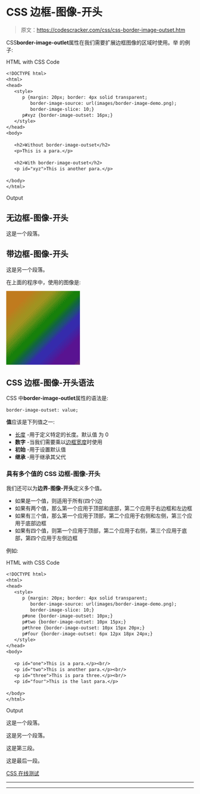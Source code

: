 # CSS 边框-图像-开头

> 原文：<https://codescracker.com/css/css-border-image-outset.htm>

CSS**border-image-outlet**属性在我们需要扩展边框图像的区域时使用。举 的例子:

HTML with CSS Code

```
<!DOCTYPE html>
<html>
<head>
   <style>
      p {margin: 20px; border: 4px solid transparent;
         border-image-source: url(images/border-image-demo.png);
         border-image-slice: 10;}
      p#xyz {border-image-outset: 16px;}
   </style>
</head>
<body>

   <h2>Without border-image-outset</h2>
   <p>This is a para.</p>

   <h2>With border-image-outset</h2>
   <p id="xyz">This is another para.</p>

</body>
</html>
```

Output

## 无边框-图像-开头

这是一个段落。

## 带边框-图像-开头

这是另一个段落。

在上面的程序中，使用的图像是:

![border image demo](img/d7692c7ea26025b3cb5f64fc95c589b7.png)

## CSS 边框-图像-开头语法

CSS 中**border-image-outlet**属性的语法是:

```
border-image-outset: value;
```

**值**应该是下列值之一:

*   [长度](/css/css-length-units.htm) -用于定义特定的长度。默认值 为 0
*   **数字** -当我们需要乘以[边框宽度](/css/css-border-width.htm)时使用
*   **初始** -用于设置默认值
*   **继承** -用于继承其父代

### 具有多个值的 CSS 边框-图像-开头

我们还可以为**边界-图像-开头**定义多个值。

*   如果是一个值，则适用于所有(四个)边
*   如果有两个值，那么第一个应用于顶部和底部，第二个应用于右边框和左边框
*   如果有三个值，那么第一个应用于顶部，第二个应用于右侧和左侧，第三个应用于底部边框
*   如果有四个值，则第一个应用于顶部，第二个应用于右侧，第三个应用于底部，第四个应用于左侧边框

例如:

HTML with CSS Code

```
<!DOCTYPE html>
<html>
<head>
   <style>
      p {margin: 20px; border: 4px solid transparent;
         border-image-source: url(images/border-image-demo.png);
         border-image-slice: 10;}
      p#one {border-image-outset: 10px;}
      p#two {border-image-outset: 10px 15px;}
      p#three {border-image-outset: 10px 15px 20px;}
      p#four {border-image-outset: 6px 12px 18px 24px;}
   </style>
</head>
<body>

   <p id="one">This is a para.</p><br/>
   <p id="two">This is another para.</p><br/>
   <p id="three">This is para three.</p><br/>
   <p id="four">This is the last para.</p>

</body>
</html>
```

Output

这是一个段落。

这是另一个段落。

这是第三段。

这是最后一段。

[CSS 在线测试](/exam/showtest.php?subid=5)

* * *

* * *
